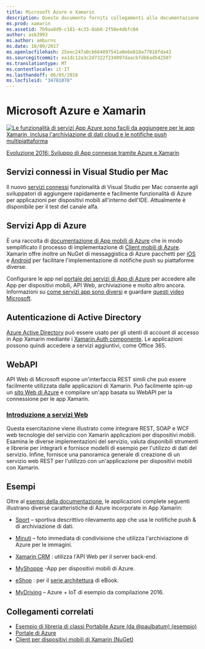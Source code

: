 ```yaml
---
title: Microsoft Azure e Xamarin
description: Questo documento forniti collegamenti alla documentazione sui servizi connessi in Visual Studio per Mac, App per dispositivi mobili di Azure, l'autenticazione Active Directory e WebAPI.
ms.prod: xamarin
ms.assetid: 7b9aa8d9-c181-4c33-8ab0-2f56e4dbfc04
author: asb3993
ms.author: amburns
ms.date: 10/09/2017
ms.openlocfilehash: 25eec247a0cb664897541a0e6e818a77018fda43
ms.sourcegitcommit: ea1dc12a3c2d7322f234997daacbfdb6ad542507
ms.translationtype: MT
ms.contentlocale: it-IT
ms.lasthandoff: 06/05/2018
ms.locfileid: "34781078"
---
```

# <a name="microsoft-azure-and-xamarin"></a>Microsoft Azure e Xamarin

[ ![](images/evolve-mikej-azure-sml.png "Le funzionalità di servizi App Azure sono facili da aggiungere per le app Xamarin, inclusa l'archiviazione di dati cloud e le notifiche push multipiattaforma")](https://evolve.xamarin.com/session/56ec886fde91c6253c277bc6)

[Evoluzione 2016: Sviluppo di App connesse tramite Azure e Xamarin](https://evolve.xamarin.com/session/56ec886fde91c6253c277bc6)

## <a name="connected-services-in-visual-studio-for-mac"></a>Servizi connessi in Visual Studio per Mac

Il nuovo [servizi connessi](connected-services.md) funzionalità di Visual Studio per Mac consente agli sviluppatori di aggiungere rapidamente e facilmente funzionalità di Azure per applicazioni per dispositivi mobili all'interno dell'IDE. Attualmente è disponibile per il test del canale alfa.

## <a name="azure-app-services"></a>Servizi App di Azure

È una raccolta di [documentazione di App mobili di Azure](~/cross-platform/data-cloud/mobile-apps.md) che in modo semplificato il processo di implementazione di [Client mobili di Azure](https://www.nuget.org/packages/Microsoft.Azure.Mobile.Client/).
Xamarin offre inoltre un NuGet di messaggistica di Azure pacchetti per [iOS](https://www.nuget.org/packages/Xamarin.Azure.NotificationHubs.iOS/) e [Android](https://www.nuget.org/packages/Xamarin.Azure.NotificationHubs.Android/) per facilitare l'implementazione di notifiche push su piattaforme diverse.

Configurare le app nel [portale dei servizi di App di Azure](https://portal.azure.com/) per accedere alle App per dispositivi mobili, API Web, archiviazione e molto altro ancora. Informazioni su [come servizi app sono diversi](http://azure.microsoft.com/updates/whats-new-with-azure-app-service/) e guardare [questi video Microsoft](http://azure.microsoft.com/campaigns/azure-march-announcement/).

## <a name="active-directory-authentication"></a>Autenticazione di Active Directory

[Azure Active Directory](~/cross-platform/data-cloud/active-directory/index.md) può essere usato per gli utenti di account di accesso in App Xamarin mediante i [Xamarin.Auth componente](https://www.nuget.org/packages/Xamarin.Auth/).
Le applicazioni possono quindi accedere a servizi aggiuntivi, come Office 365.

## <a name="webapi"></a>WebAPI

API Web di Microsoft espone un'interfaccia REST simili che può essere facilmente utilizzata dalle applicazioni di Xamarin.
Può facilmente spin-up un [sito Web di Azure](https://trywebsites.azurewebsites.net/) e compilare un'app basata su WebAPI per la connessione per le app Xamarin.


###  <a name="introduction-to-web-servicescross-platformdata-cloudweb-servicesindexmd"></a>[Introduzione a servizi Web](~/cross-platform/data-cloud/web-services/index.md)

Questa esercitazione viene illustrato come integrare REST, SOAP e WCF web tecnologie del servizio con Xamarin applicazioni per dispositivi mobili. Esamina le diverse implementazioni del servizio, valuta disponibili strumenti e librerie per integrarli e fornisce modelli di esempio per l'utilizzo di dati del servizio. Infine, fornisce una panoramica generale di creazione di un servizio web REST per l'utilizzo con un'applicazione per dispositivi mobili con Xamarin.

## <a name="samples"></a>Esempi

Oltre al [esempi della documentazione](https://github.com/xamarin/mobile-samples/tree/master/Azure), le applicazioni complete seguenti illustrano diverse caratteristiche di Azure incorporate in App Xamarin:

- [Sport](https://github.com/xamarin/Sport) – sportiva descrittivo rilevamento app che usa le notifiche push & di archiviazione di dati.
- [Minuti](https://github.com/pierceboggan/Moments) – foto immediata di condivisione che utilizza l'archiviazione di Azure per le immagini.
- [Xamarin CRM](https://github.com/xamarin/app-crm) : utilizza l'API Web per il server back-end.
- [MyShoppe](https://github.com/jamesmontemagno/MyShoppe) -App per dispositivi mobili di Azure.

- [eShop](https://github.com/dotnet-architecture/eShopOnContainers) : per il [serie architettura](https://www.microsoft.com/net/learn/architecture) di eBook.
- [MyDriving](https://azure.microsoft.com/campaigns/mydriving/) – Azure + IoT di esempio da compilazione 2016.


## <a name="related-links"></a>Collegamenti correlati

- [Esempio di libreria di classi Portabile Azure (da @paulbatum) (esempio)](https://github.com/paulbatum/mobile-services-xamarin-pcl)
- [Portale di Azure](http://azure.microsoft.com/)
- [Client per dispositivi mobili di Xamarin (NuGet)](https://www.nuget.org/packages/Microsoft.Azure.Mobile.Client/)
